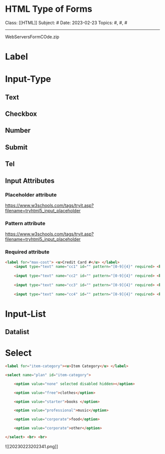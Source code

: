 # HTML Type of Forms
Class: [[HTML]]
Subject: #
Date: 2023-02-23
Topics: #, #, # 

---


WebServersFormCOde.zip

# Label

# Input-Type

## Text

## Checkbox

## Number

## Submit

## Tel

## Input Attributes
### Placeholder attribute
https://www.w3schools.com/tags/tryit.asp?filename=tryhtml5_input_placeholder

### Pattern attribute
https://www.w3schools.com/tags/tryit.asp?filename=tryhtml5_input_placeholder

### Required attribute
```html
<label for="max-cost"> <u>Credit Card #</u> </label>
	<input type="text" name="cc1" id="" pattern="[0-9]{4}" required> <br> <br>
	
	<input type="text" name="cc2" id="" pattern="[0-9]{4}" required> <br> <br>
	
	<input type="text" name="cc3" id="" pattern="[0-9]{4}" required> <br> <br>
	
	<input type="text" name="cc4" id="" pattern="[0-9]{4}" required> <br> <br>
```


# Input-List
## Datalist


# Select
```html
<label for="item-category"><u>Item Category</u> </label>

<select name="plan" id="item-category">

	<option value="none" selected disabled hidden></option>

	<option value="free">clothes</option>

	<option value="starter">books </option>

	<option value="professional">music</option>

	<option value="corporate">food</option>

	<option value="corporate">other</option>

</select> <br> <br>
```

![[20230223202341.png]]
